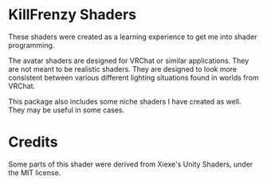 # KillFrenzy Shaders
These shaders were created as a learning experience to get me into shader programming.

The avatar shaders are designed for VRChat or similar applications. They are not meant to be realistic shaders. They are designed to look more consistent between various different lighting situations found in worlds from VRChat.

This package also includes some niche shaders I have created as well. They may be useful in some cases.

# Credits
Some parts of this shader were derived from Xiexe's Unity Shaders, under the MIT license.

